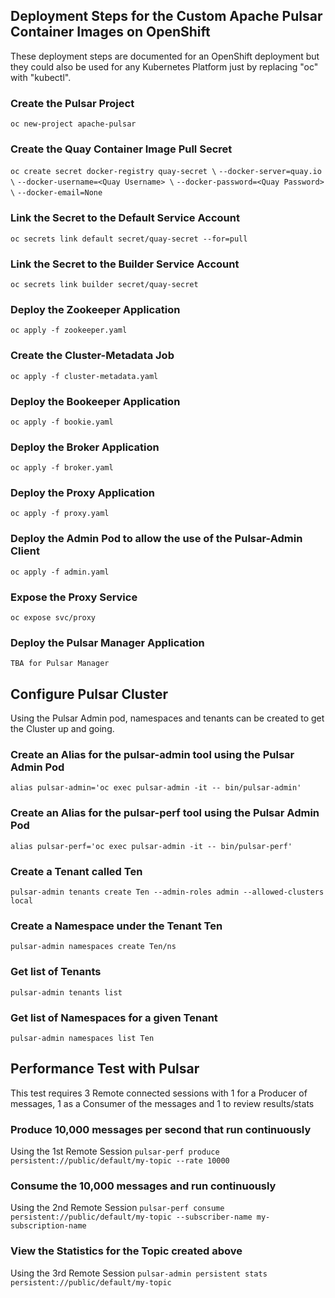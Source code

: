 ## Deployment Steps for the Custom Apache Pulsar Container Images on OpenShift
These deployment steps are documented for an OpenShift deployment but they could also be used for any Kubernetes Platform just by replacing "oc" with "kubectl".

### Create the Pulsar Project
`oc new-project apache-pulsar`

### Create the Quay Container Image Pull Secret
`oc create secret docker-registry quay-secret \`
    `--docker-server=quay.io \`
    `--docker-username=<Quay Username> \`
    `--docker-password=<Quay Password> \`
    `--docker-email=None`

### Link the Secret to the Default Service Account
`oc secrets link default secret/quay-secret --for=pull`

### Link the Secret to the Builder Service Account
`oc secrets link builder secret/quay-secret`

### Deploy the Zookeeper Application
`oc apply -f zookeeper.yaml`

### Create the Cluster-Metadata Job
`oc apply -f cluster-metadata.yaml`

### Deploy the Bookeeper Application
`oc apply -f bookie.yaml`

### Deploy the Broker Application
`oc apply -f broker.yaml`

### Deploy the Proxy Application
`oc apply -f proxy.yaml`

### Deploy the Admin Pod to allow the use of the Pulsar-Admin Client
`oc apply -f admin.yaml`

### Expose the Proxy Service
`oc expose svc/proxy`

### Deploy the Pulsar Manager Application
`TBA for Pulsar Manager`

## Configure Pulsar Cluster
Using the Pulsar Admin pod, namespaces and tenants can be created to get the Cluster up and going.

### Create an Alias for the pulsar-admin tool using the Pulsar Admin Pod
`alias pulsar-admin='oc exec pulsar-admin -it -- bin/pulsar-admin'`

### Create an Alias for the pulsar-perf tool using the Pulsar Admin Pod
`alias pulsar-perf='oc exec pulsar-admin -it -- bin/pulsar-perf'`

### Create a Tenant called Ten
`pulsar-admin tenants create Ten --admin-roles admin --allowed-clusters local`

### Create a Namespace under the Tenant Ten
`pulsar-admin namespaces create Ten/ns`

### Get list of Tenants
`pulsar-admin tenants list`

### Get list of Namespaces for a given Tenant
`pulsar-admin namespaces list Ten`

## Performance Test with Pulsar
This test requires 3 Remote connected sessions with 1 for a Producer of messages, 1 as a Consumer of the messages and 1 to review results/stats

### Produce 10,000 messages per second that run continuously
Using the 1st Remote Session
`pulsar-perf produce persistent://public/default/my-topic --rate 10000`

### Consume the 10,000 messages and run continuously
Using the 2nd Remote Session
`pulsar-perf consume persistent://public/default/my-topic --subscriber-name my-subscription-name`

### View the Statistics for the Topic created above
Using the 3rd Remote Session
`pulsar-admin persistent stats persistent://public/default/my-topic`











